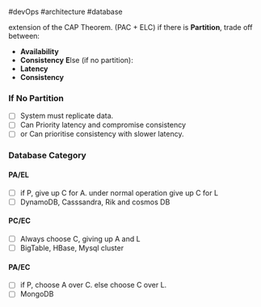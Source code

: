 #devOps #architecture #database 

extension of the CAP Theorem. (PAC + ELC)
if there is **Partition**, trade off between:
- **Availability**
- **Consistency**
**E**lse (if no partition):
- **Latency**
- **Consistency**

### If No Partition
- [ ] System must replicate data. 
- [ ] Can Priority latency and compromise consistency
- [ ] or Can prioritise consistency with slower latency.

### Database Category
#### PA/EL
- [ ] if P, give up C for A. under normal operation give up C for L
- [ ] DynamoDB, Casssandra, Rik and cosmos DB

#### PC/EC
- [ ] Always choose C, giving up A and L
- [ ] BigTable, HBase, Mysql cluster

#### PA/EC
- [ ] if P, choose A over C. else choose C over L.
- [ ] MongoDB